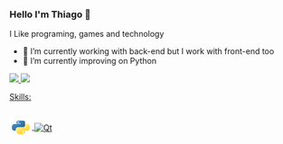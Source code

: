 ### Hello I'm Thiago  👋

I Like programing, games and technology

- 🔭 I’m currently working with back-end but I work with front-end too
- 🌱 I’m currently improving on Python

<div>
  <a href="https://github.com/Thiaguim87">
  <img height="180em" src="https://github-readme-stats.vercel.app/api?username=rafaballerini2&show_icons=true&theme=dark&include_all_commits=true&count_private=true"/>
  <img height="180em" src="https://github-readme-stats.vercel.app/api/top-langs/?username=rafaballerini2&layout=compact&langs_count=16&theme=dark"/>
</div>
  
Skills:
<div style="display: inline_block"><br>
  <img align="center" alt="Thiaguim-Python" height="30" width="40" src="https://raw.githubusercontent.com/devicons/devicon/master/icons/python/python-original.svg">
  <img align="center" alt="Qt" height="30" width="40" src="https://cdn.jsdelivr.net/gh/devicons/devicon/icons/qt/qt-original.svg" />
  
</div>
